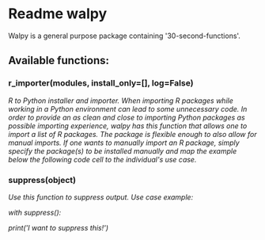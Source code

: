 # Readme walpy
Walpy is a general purpose package containing '30-second-functions'.

## Available functions:
### r_importer(modules, install_only=[], log=False)

_R to Python installer and importer. When importing R packages while working in a Python environment can lead to some unnecessary code. In order to provide an as clean and close to importing Python packages as possible importing experience, walpy has this function that allows one to import a list of R packages. The package is flexible enough to also allow for manual imports. If one wants to manually import an R package, simply specify the package(s) to be installed manually and map the example below the following code cell to the individual's use case._


### suppress(object)
_Use this function to suppress output. Use case example:_

_with suppress():_

  _print('I want to suppress this!')_